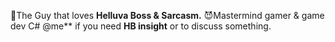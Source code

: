 👿The Guy that loves **Helluva Boss & Sarcasm.**
😈Mastermind gamer & game dev C#
@me** if you need **HB insight** or to discuss something.
